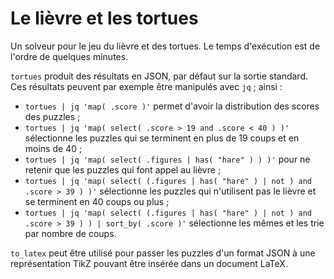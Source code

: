 # Le lièvre et les tortues

Un solveur pour le jeu du lièvre et des tortues. Le temps d'exécution
est de l'ordre de quelques minutes.

`tortues` produit des résultats en JSON, par défaut sur la sortie
standard. Ces résultats peuvent par exemple être manipulés avec
`jq` ; ainsi :
* `tortues | jq 'map( .score )'` permet d'avoir la distribution des
  scores des puzzles ;
* `tortues | jq 'map( select( .score > 19 and .score < 40 ) )'`
  sélectionne les puzzles qui se terminent en plus de 19 coups et en
  moins de 40 ;
* `tortues | jq 'map( select( .figures | has( "hare" ) ) )'` pour ne
  retenir que les puzzles qui font appel au lièvre ;
* `tortues | jq 'map( select( (.figures | has( "hare" ) | not ) and
  .score > 39 ) )'` sélectionne les puzzles qui n'utilisent pas le
  lièvre et se terminent en 40 coups ou plus ;
* `tortues | jq 'map( select( (.figures | has( "hare" ) | not ) and
  .score > 39 ) ) | sort_by( .score )'` sélectionne les mêmes et les
  trie par nombre de coups.

`to_latex` peut être utilisé pour passer les puzzles d'un format JSON
à une représentation TikZ pouvant être insérée dans un document LaTeX.
